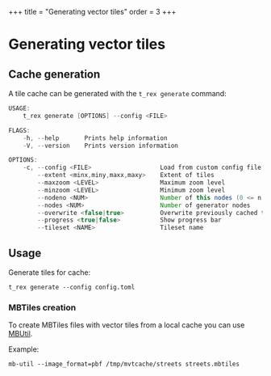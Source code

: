 +++
title = "Generating vector tiles"
order = 3
+++

Generating vector tiles
=======================

Cache generation
----------------

A tile cache can be generated with the `t_rex generate` command:

```java
USAGE:
    t_rex generate [OPTIONS] --config <FILE>

FLAGS:
    -h, --help       Prints help information
    -V, --version    Prints version information

OPTIONS:
    -c, --config <FILE>                   Load from custom config file
        --extent <minx,miny,maxx,maxy>    Extent of tiles
        --maxzoom <LEVEL>                 Maximum zoom level
        --minzoom <LEVEL>                 Minimum zoom level
        --nodeno <NUM>                    Number of this nodes (0 <= n < nodes)
        --nodes <NUM>                     Number of generator nodes
        --overwrite <false|true>          Overwrite previously cached tiles
        --progress <true|false>           Show progress bar
        --tileset <NAME>                  Tileset name
```

Usage
-----

Generate tiles for cache:

    t_rex generate --config config.toml


### MBTiles creation

To create MBTiles files with vector tiles from a local cache you can use [MBUtil](https://github.com/mapbox/mbutil).

Example:

    mb-util --image_format=pbf /tmp/mvtcache/streets streets.mbtiles
